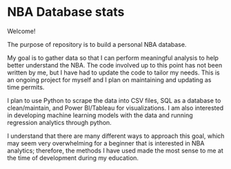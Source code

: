 # NBA Database stats

Welcome! 

The purpose of repository is to build a personal NBA database.

My goal is to gather data so that I can perform meaningful analysis to help better understand the NBA. The code involved up to this point has not been written by me, but I have had to update the code to tailor my needs. This is an ongoing project for myself and I plan on maintaining and updating as time permits.

I plan to use Python to scrape the data into CSV files, SQL as a database to clean/maintain, and Power BI/Tableau for visualizations. I am also interested in developing machine learning models with the data and running regression analytics through python.

I understand that there are many different ways to approach this goal, which may seem very overwhelming for a beginner that is interested in NBA analytics; therefore, the methods I have used made the most sense to me at the time of development during my education. 
